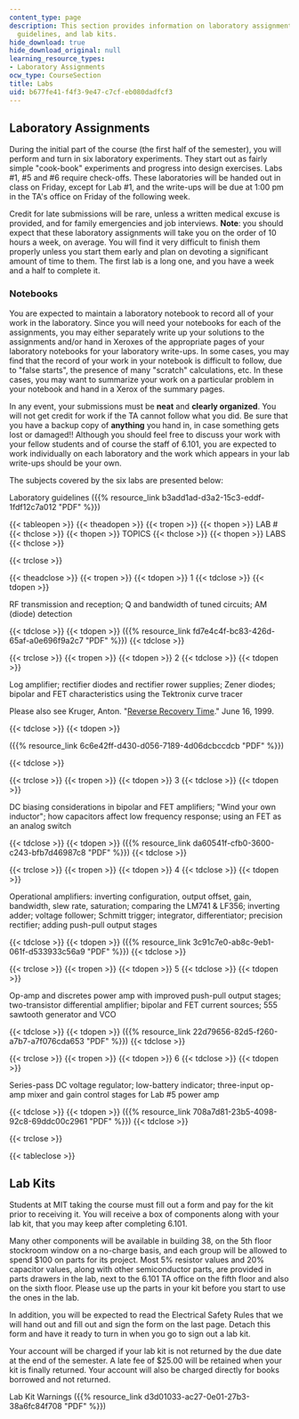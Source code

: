 ```yaml
---
content_type: page
description: This section provides information on laboratory assignments, laboratory
  guidelines, and lab kits.
hide_download: true
hide_download_original: null
learning_resource_types:
- Laboratory Assignments
ocw_type: CourseSection
title: Labs
uid: b677fe41-f4f3-9e47-c7cf-eb080dadfcf3
---
```


Laboratory Assignments
----------------------

During the initial part of the course (the first half of the semester), you will perform and turn in six laboratory experiments. They start out as fairly simple "cook-book" experiments and progress into design exercises. Labs #1, #5 and #6 require check-offs. These laboratories will be handed out in class on Friday, except for Lab #1, and the write-ups will be due at 1:00 pm in the TA's office on Friday of the following week.

Credit for late submissions will be rare, unless a written medical excuse is provided, and for family emergencies and job interviews. **Note**: you should expect that these laboratory assignments will take you on the order of 10 hours a week, on average. You will find it very difficult to finish them properly unless you start them early and plan on devoting a significant amount of time to them. The first lab is a long one, and you have a week and a half to complete it.

### Notebooks

You are expected to maintain a laboratory notebook to record all of your work in the laboratory. Since you will need your notebooks for each of the assignments, you may either separately write up your solutions to the assignments and/or hand in Xeroxes of the appropriate pages of your laboratory notebooks for your laboratory write-ups. In some cases, you may find that the record of your work in your notebook is difficult to follow, due to "false starts", the presence of many "scratch" calculations, etc. In these cases, you may want to summarize your work on a particular problem in your notebook and hand in a Xerox of the summary pages.

In any event, your submissions must be **neat** and **clearly organized**. You will not get credit for work if the TA cannot follow what you did. Be sure that you have a backup copy of **anything** you hand in, in case something gets lost or damaged!! Although you should feel free to discuss your work with your fellow students and of course the staff of 6.101, you are expected to work individually on each laboratory and the work which appears in your lab write-ups should be your own.

The subjects covered by the six labs are presented below:

Laboratory guidelines ({{% resource_link b3add1ad-d3a2-15c3-eddf-1fdf12c7a012 "PDF" %}})

{{< tableopen >}}
{{< theadopen >}}
{{< tropen >}}
{{< thopen >}}
LAB #
{{< thclose >}}
{{< thopen >}}
TOPICS
{{< thclose >}}
{{< thopen >}}
LABS
{{< thclose >}}

{{< trclose >}}

{{< theadclose >}}
{{< tropen >}}
{{< tdopen >}}
1
{{< tdclose >}}
{{< tdopen >}}


RF transmission and reception; Q and bandwidth of tuned circuits; AM (diode) detection


{{< tdclose >}}
{{< tdopen >}}
({{% resource_link fd7e4c4f-bc83-426d-65af-a0e696f9a2c7 "PDF" %}})
{{< tdclose >}}

{{< trclose >}}
{{< tropen >}}
{{< tdopen >}}
2
{{< tdclose >}}
{{< tdopen >}}


Log amplifier; rectifier diodes and rectifier rower supplies; Zener diodes; bipolar and FET characteristics using the Tektronix curve tracer

Please also see Kruger, Anton. "[Reverse Recovery Time](http://www.maximintegrated.com/glossary/definitions.mvp/term/Reverse%20Recovery%20Time/gpk/1015)." June 16, 1999.


{{< tdclose >}}
{{< tdopen >}}


({{% resource_link 6c6e42ff-d430-d056-7189-4d06dcbccdcb "PDF" %}})


{{< tdclose >}}

{{< trclose >}}
{{< tropen >}}
{{< tdopen >}}
3
{{< tdclose >}}
{{< tdopen >}}


DC biasing considerations in bipolar and FET amplifiers; "Wind your own inductor"; how capacitors affect low frequency response; using an FET as an analog switch


{{< tdclose >}}
{{< tdopen >}}
({{% resource_link da60541f-cfb0-3600-c243-bfb7d46987c8 "PDF" %}})
{{< tdclose >}}

{{< trclose >}}
{{< tropen >}}
{{< tdopen >}}
4
{{< tdclose >}}
{{< tdopen >}}


Operational amplifiers: inverting configuration, output offset, gain, bandwidth, slew rate, saturation; comparing the LM741 & LF356; inverting adder; voltage follower; Schmitt trigger; integrator, differentiator; precision rectifier; adding push-pull output stages


{{< tdclose >}}
{{< tdopen >}}
({{% resource_link 3c91c7e0-ab8c-9eb1-061f-d533933c56a9 "PDF" %}})
{{< tdclose >}}

{{< trclose >}}
{{< tropen >}}
{{< tdopen >}}
5
{{< tdclose >}}
{{< tdopen >}}


Op-amp and discretes power amp with improved push-pull output stages; two-transistor differential amplifier; bipolar and FET current sources; 555 sawtooth generator and VCO


{{< tdclose >}}
{{< tdopen >}}
({{% resource_link 22d79656-82d5-f260-a7b7-a7f076cda653 "PDF" %}})
{{< tdclose >}}

{{< trclose >}}
{{< tropen >}}
{{< tdopen >}}
6
{{< tdclose >}}
{{< tdopen >}}


Series-pass DC voltage regulator; low-battery indicator; three-input op-amp mixer and gain control stages for Lab #5 power amp


{{< tdclose >}}
{{< tdopen >}}
({{% resource_link 708a7d81-23b5-4098-92c8-69ddc00c2961 "PDF" %}})
{{< tdclose >}}

{{< trclose >}}

{{< tableclose >}}

Lab Kits
--------

Students at MIT taking the course must fill out a form and pay for the kit prior to receiving it. You will receive a box of components along with your lab kit, that you may keep after completing 6.101.

Many other components will be available in building 38, on the 5th floor stockroom window on a no-charge basis, and each group will be allowed to spend $100 on parts for its project. Most 5% resistor values and 20% capacitor values, along with other semiconductor parts, are provided in parts drawers in the lab, next to the 6.101 TA office on the fifth floor and also on the sixth floor. Please use up the parts in your kit before you start to use the ones in the lab.

In addition, you will be expected to read the Electrical Safety Rules that we will hand out and fill out and sign the form on the last page. Detach this form and have it ready to turn in when you go to sign out a lab kit.

Your account will be charged if your lab kit is not returned by the due date at the end of the semester. A late fee of $25.00 will be retained when your kit is finally returned. Your account will also be charged directly for books borrowed and not returned.

Lab Kit Warnings ({{% resource_link d3d01033-ac27-0e01-27b3-38a6fc84f708 "PDF" %}})